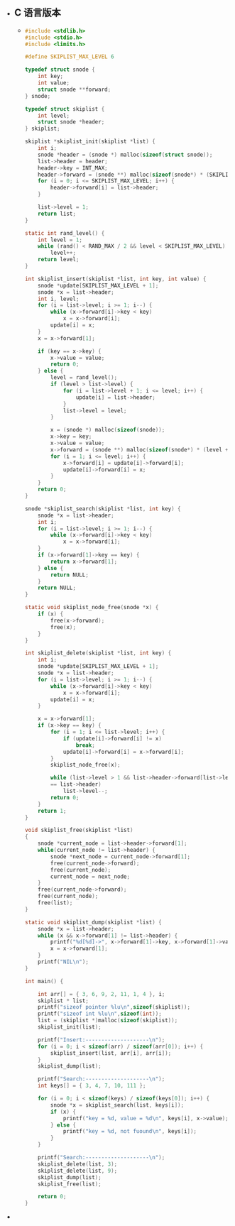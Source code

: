 - ## C 语言版本
	- ```c
	  #include <stdlib.h>
	  #include <stdio.h>
	  #include <limits.h>
	  
	  #define SKIPLIST_MAX_LEVEL 6
	  
	  typedef struct snode {
	      int key;
	      int value;
	      struct snode **forward;
	  } snode;
	  
	  typedef struct skiplist {
	      int level;
	      struct snode *header;
	  } skiplist;
	  
	  skiplist *skiplist_init(skiplist *list) {
	      int i;
	      snode *header = (snode *) malloc(sizeof(struct snode));
	      list->header = header;
	      header->key = INT_MAX;
	      header->forward = (snode **) malloc(sizeof(snode*) * (SKIPLIST_MAX_LEVEL + 1));
	      for (i = 0; i <= SKIPLIST_MAX_LEVEL; i++) {
	          header->forward[i] = list->header;
	      }
	  
	      list->level = 1;
	      return list;
	  }
	  
	  static int rand_level() {
	      int level = 1;
	      while (rand() < RAND_MAX / 2 && level < SKIPLIST_MAX_LEVEL)
	          level++;
	      return level;
	  }
	  
	  int skiplist_insert(skiplist *list, int key, int value) {
	      snode *update[SKIPLIST_MAX_LEVEL + 1];
	      snode *x = list->header;
	      int i, level;
	      for (i = list->level; i >= 1; i--) {
	          while (x->forward[i]->key < key)
	              x = x->forward[i];
	          update[i] = x;
	      }
	      x = x->forward[1];
	  
	      if (key == x->key) {
	          x->value = value;
	          return 0;
	      } else {
	          level = rand_level();
	          if (level > list->level) {
	              for (i = list->level + 1; i <= level; i++) {
	                  update[i] = list->header;
	              }
	              list->level = level;
	          }
	  
	          x = (snode *) malloc(sizeof(snode));
	          x->key = key;
	          x->value = value;
	          x->forward = (snode **) malloc(sizeof(snode*) * (level + 1));
	          for (i = 1; i <= level; i++) {
	              x->forward[i] = update[i]->forward[i];
	              update[i]->forward[i] = x;
	          }
	      }
	      return 0;
	  }
	  
	  snode *skiplist_search(skiplist *list, int key) {
	      snode *x = list->header;
	      int i;
	      for (i = list->level; i >= 1; i--) {
	          while (x->forward[i]->key < key)
	              x = x->forward[i];
	      }
	      if (x->forward[1]->key == key) {
	          return x->forward[1];
	      } else {
	          return NULL;
	      }
	      return NULL;
	  }
	  
	  static void skiplist_node_free(snode *x) {
	      if (x) {
	          free(x->forward);
	          free(x);
	      }
	  }
	  
	  int skiplist_delete(skiplist *list, int key) {
	      int i;
	      snode *update[SKIPLIST_MAX_LEVEL + 1];
	      snode *x = list->header;
	      for (i = list->level; i >= 1; i--) {
	          while (x->forward[i]->key < key)
	              x = x->forward[i];
	          update[i] = x;
	      }
	  
	      x = x->forward[1];
	      if (x->key == key) {
	          for (i = 1; i <= list->level; i++) {
	              if (update[i]->forward[i] != x)
	                  break;
	              update[i]->forward[i] = x->forward[i];
	          }
	          skiplist_node_free(x);
	  
	          while (list->level > 1 && list->header->forward[list->level]
	          == list->header)
	              list->level--;
	          return 0;
	      }
	      return 1;
	  }
	  
	  void skiplist_free(skiplist *list)
	  {
	      snode *current_node = list->header->forward[1];
	      while(current_node != list->header) {
	          snode *next_node = current_node->forward[1];
	          free(current_node->forward);
	          free(current_node);
	          current_node = next_node;
	      }
	      free(current_node->forward);
	      free(current_node);
	      free(list);
	  }
	  
	  static void skiplist_dump(skiplist *list) {
	      snode *x = list->header;
	      while (x && x->forward[1] != list->header) {
	          printf("%d[%d]->", x->forward[1]->key, x->forward[1]->value);
	          x = x->forward[1];
	      }
	      printf("NIL\n");
	  }
	  
	  int main() {
	  
	      int arr[] = { 3, 6, 9, 2, 11, 1, 4 }, i;
	      skiplist * list;
	      printf("sizeof pointer %lu\n",sizeof(skiplist));
	      printf("sizeof int %lu\n",sizeof(int));
	      list = (skiplist *)malloc(sizeof(skiplist));
	      skiplist_init(list);
	  
	      printf("Insert:--------------------\n");
	      for (i = 0; i < sizeof(arr) / sizeof(arr[0]); i++) {
	          skiplist_insert(list, arr[i], arr[i]);
	      }
	      skiplist_dump(list);
	  
	      printf("Search:--------------------\n");
	      int keys[] = { 3, 4, 7, 10, 111 };
	  
	      for (i = 0; i < sizeof(keys) / sizeof(keys[0]); i++) {
	          snode *x = skiplist_search(list, keys[i]);
	          if (x) {
	              printf("key = %d, value = %d\n", keys[i], x->value);
	          } else {
	              printf("key = %d, not fuound\n", keys[i]);
	          }
	      }
	  
	      printf("Search:--------------------\n");
	      skiplist_delete(list, 3);
	      skiplist_delete(list, 9);
	      skiplist_dump(list);
	      skiplist_free(list);
	  
	      return 0;
	  }
	  ```
-
